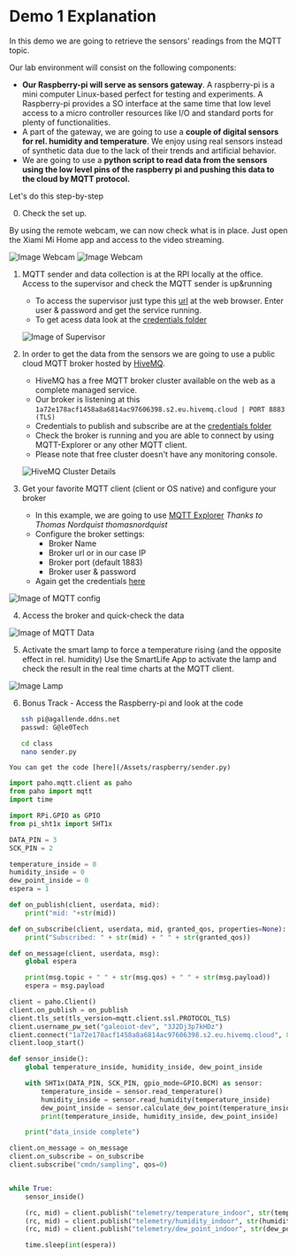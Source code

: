 
# Demo 1 Explanation

In this demo we are going to retrieve the sensors' readings from the MQTT topic.

Our lab environment will consist on the following components:

- __Our Raspberry-pi will serve as sensors gateway__. A raspberry-pi is a mini computer Linux-based perfect for testing and experiments. A Raspberry-pi provides a SO interface at the same time that low level access to a micro controller resources like I/O and standard ports for plenty of functionalities.
- A part of the gateway, we are going to use a __couple of digital sensors for rel. humidity and temperature__. We enjoy using real sensors instead of synthetic data due to the lack of their trends and artificial behavior.
- We are going to use a __python script to read data from the sensors using the low level pins of the raspberry pi and pushing this data to the cloud by MQTT protocol.__  

Let's do this step-by-step

0. Check the set up.

By using the remote webcam, we can now check what is in place. Just open the Xiami Mi Home app and access to the video streaming.

 ![Image Webcam](/images/webcam1.PNG)
 ![Image Webcam](/images/webcam2.PNG)


1. MQTT sender and data collection is at the RPI locally at the office.
	Access to the supervisor and check the MQTT sender is up&running
	- To access the supervisor just type this [url](http://agallende.ddns.net:9001/) at the web browser. Enter user & password and get the service running.
	- To get acess data look at the [credentials folder](/Credentials)

	![Image of Supervisor](/images/supervisor.png)

<!--
2. [DEPRECATED] Connect to the AWS VM. ```ssh -i "GaleoIoTKeys.pem" ubuntu@ec2-3-140-184-237.us-east-2.compute.amazonaws.com```
	- The RPI should send the data over MQTT to an MQTT broker installed into the AWS VM. Please chek the _mosquitto_ process is running at the VM by executing top.
	- Please check the following parameters before proceed ahead
		- VM public IP
		- MQTT standard port is open for allowing traffic (enable a 1883 TCP/IP port general rule at the security config of the. VM)
		- Get the configured broker user and password (```galeo``` ```Hq93*alrEYD98oPT```)
		- Check the broker is running and you are able to connect by using MQTT-Explorer or any other MQTT client.
-->

2. In order to get the data from the sensors we are going to use a public cloud MQTT broker hosted by [HiveMQ](https://www.hivemq.com/mqtt-cloud-broker/).
	- HiveMQ has a free MQTT broker cluster available on the web as a complete managed service. 
	- Our broker is listening at this ```1a72e178acf1458a8a6814ac97606398.s2.eu.hivemq.cloud | PORT 8883 (TLS)```
	- Credentials to publish and subscribe are at the [credentials folder](/Credentials)
	- Check the broker is running and you are able to connect by using MQTT-Explorer or any other MQTT client.
	- Please note that free cluster doesn't have any monitoring console.
	

	![HiveMQ Cluster Details](/images/hivemq1.png)

3. Get your favorite MQTT client (client or OS native) and configure your broker
	- In this example, we are going to use [MQTT Explorer](http://mqtt-explorer.com/) _Thanks to Thomas Nordquist thomasnordquist_
	- Configure the broker settings:
		- Broker Name
		- Broker url or in our case IP
		- Broker port (default 1883)
		- Broker user & password
	- Again get the credentials [here](/Credentials)

![Image of MQTT config](/images/mqttexplorerconfig.png)

4. Access the broker and quick-check the data

![Image of MQTT Data](/images/mqttexplorerdata.png)

5. Activate the smart lamp to force a temperature rising (and the opposite effect in rel. humidity)
 Use the SmartLife App to activate the lamp and check the result in the real time charts at the MQTT client.

 ![Image Lamp](/images/Lamp.PNG)


 6. Bonus Track - Access the Raspberry-pi and look at the code
 ```bash
 	ssh pi@agallende.ddns.net
 	passwd: G@le0Tech
 ```
 ```bash
 	cd class
 	nano sender.py
 ```

 	You can get the code [here](/Assets/raspberry/sender.py) 
 
```python
import paho.mqtt.client as paho
from paho import mqtt
import time

import RPi.GPIO as GPIO
from pi_sht1x import SHT1x

DATA_PIN = 3
SCK_PIN = 2

temperature_inside = 0
humidity_inside = 0
dew_point_inside = 0
espera = 1

def on_publish(client, userdata, mid):
    print("mid: "+str(mid))

def on_subscribe(client, userdata, mid, granted_qos, properties=None):
    print("Subscribed: " + str(mid) + " " + str(granted_qos))

def on_message(client, userdata, msg):
    global espera

    print(msg.topic + " " + str(msg.qos) + " " + str(msg.payload))
    espera = msg.payload

client = paho.Client()
client.on_publish = on_publish
client.tls_set(tls_version=mqtt.client.ssl.PROTOCOL_TLS)
client.username_pw_set("galeoiot-dev", "3J2Dj3p7kHDz")
client.connect("1a72e178acf1458a8a6814ac97606398.s2.eu.hivemq.cloud", 8883)
client.loop_start()

def sensor_inside():
    global temperature_inside, humidity_inside, dew_point_inside

    with SHT1x(DATA_PIN, SCK_PIN, gpio_mode=GPIO.BCM) as sensor:
        temperature_inside = sensor.read_temperature()
        humidity_inside = sensor.read_humidity(temperature_inside)
        dew_point_inside = sensor.calculate_dew_point(temperature_inside, humidity_inside)
        print(temperature_inside, humidity_inside, dew_point_inside)

    print("data_inside complete")

client.on_message = on_message
client.on_subscribe = on_subscribe
client.subscribe("cmdn/sampling", qos=0)


while True:
    sensor_inside()

    (rc, mid) = client.publish("telemetry/temperature_indoor", str(temperature_inside), qos=0)
    (rc, mid) = client.publish("telemetry/humidity_indoor", str(humidity_inside), qos=0)
    (rc, mid) = client.publish("telemetry/dew_point_indoor", str(dew_point_inside), qos=0)

    time.sleep(int(espera))
```








